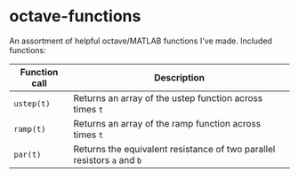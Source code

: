 # octave-functions
An assortment of helpful octave/MATLAB functions I've made.
Included functions:

| Function call | Description |
| ------------- | ----------- | 
| `ustep(t)`    | Returns an array of the ustep function across times `t` |
| `ramp(t)`     | Returns an array of the ramp function across times `t` |
| `par(t)`      | Returns the equivalent resistance of two parallel resistors `a` and `b` |

